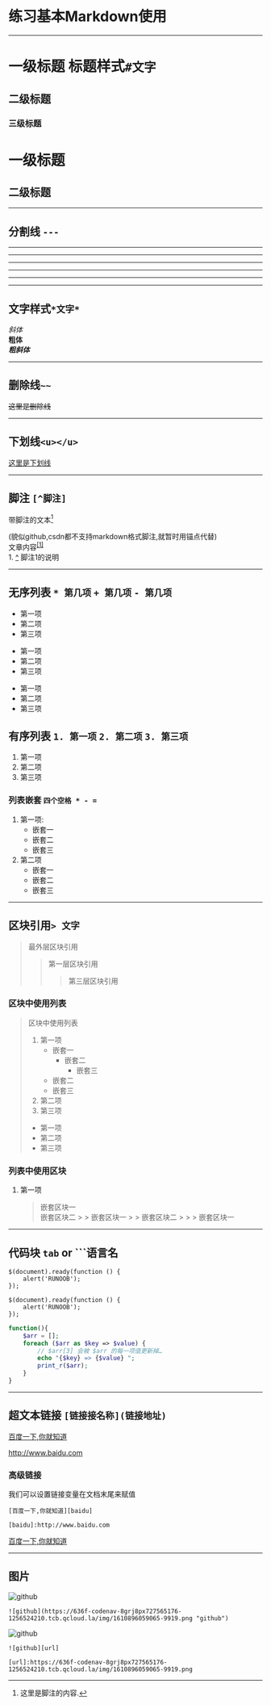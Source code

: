 # 练习基本Markdown使用

---

# 一级标题  标题样式`#文字`
## 二级标题
### 三级标题
一级标题
========
二级标题
--------

---

## 分割线  `---`
***
* * *
*****
- - -
--------------  

---

## 文字样式`*文字*`
*斜体*  
**粗体**  
***粗斜体***  

---

## 删除线`~~`
~~这里是删除线~~  

---

## 下划线`<u></u>`
<u>这里是下划线</u>

---

## 脚注 `[^脚注]`
带脚注的文本[^name]  
[^name]: 这里是脚注的内容.

(貌似github,csdn都不支持markdown格式脚注,就暂时用锚点代替)  
文章内容<sup id="a1">[[1]](#f1)</sup>  
<span id="f1">1. [^](#a1)</span> 脚注1的说明

---

## 无序列表 `* 第几项`  `+ 第几项`  `- 第几项`
* 第一项
* 第二项
* 第三项
+ 第一项
+ 第二项
+ 第三项
- 第一项
- 第二项
- 第三项

## 有序列表 `1. 第一项`  `2. 第二项`  `3. 第三项`
1. 第一项
2. 第二项
3. 第三项

### 列表嵌套 `四个空格 * - =`
1. 第一项:
    - 嵌套一
    - 嵌套二
    - 嵌套三
2. 第二项
    * 嵌套一
    * 嵌套二
    * 嵌套三

---

## 区块引用`> 文字`
> 最外层区块引用
> > 第一层区块引用
> > > 第三层区块引用

### 区块中使用列表
> 区块中使用列表
> 1. 第一项
>       - 嵌套一
>           - 嵌套二
>               - 嵌套三
>       - 嵌套二
>       - 嵌套三
> 2. 第二项
> 3. 第三项
> * 第一项
> * 第二项
> * 第三项

### 列表中使用区块
1. 第一项
    > 嵌套区块一  
    > 嵌套区块二
        > > 嵌套区块一
        > > 嵌套区块二
            > > > 嵌套区块一

---

## 代码块 `tab` or ```语言名
    $(document).ready(function () {
        alert('RUNOOB');
    });
    
```
$(document).ready(function () {
    alert('RUNOOB');
});
```

```php
function(){
    $arr = [];
    foreach ($arr as $key => $value) {
        // $arr[3] 会被 $arr 的每一项值更新掉…
        echo "{$key} => {$value} ";
        print_r($arr);
    }
}
```
---

## 超文本链接 `[链接接名称](链接地址)`

[百度一下,你就知道](http://www.baidu.com)  

<http://www.baidu.com>

### 高级链接
我们可以设置链接变量在文档末尾来赋值

    [百度一下,你就知道][baidu]
    
    [baidu]:http://www.baidu.com

[百度一下,你就知道][baidu]

[baidu]:http://www.baidu.com

---

## 图片
![github](https://636f-codenav-8grj8px727565176-1256524210.tcb.qcloud.la/img/1610896059065-9919.png "github")

    ![github](https://636f-codenav-8grj8px727565176-1256524210.tcb.qcloud.la/img/1610896059065-9919.png "github")

![github][url]

[url]:https://636f-codenav-8grj8px727565176-1256524210.tcb.qcloud.la/img/1610896059065-9919.png

    ![github][url]

    [url]:https://636f-codenav-8grj8px727565176-1256524210.tcb.qcloud.la/img/1610896059065-9919.png

